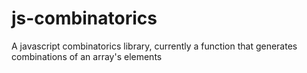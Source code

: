 js-combinatorics
================

A javascript combinatorics library, currently a function that generates combinations of an array's elements
